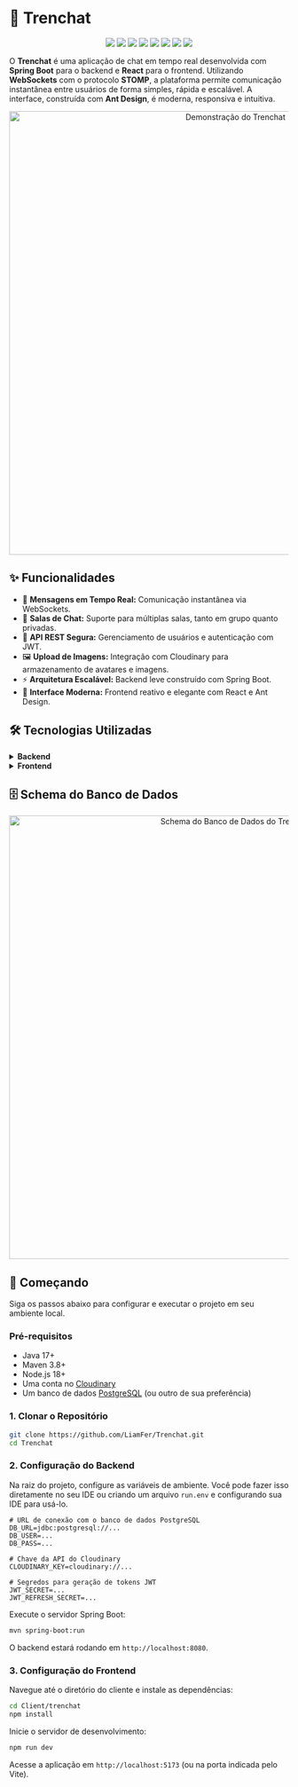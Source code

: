 # 🚆 Trenchat



<p align="center">
  <img src="https://img.shields.io/badge/Spring-6DB33F?style=for-the-badge&logo=spring&logoColor=white" />
  <img src="https://img.shields.io/badge/Java-ED8B00?style=for-the-badge&logo=openjdk&logoColor=white" />
  <img src="https://img.shields.io/badge/PostgreSQL-336791?style=for-the-badge&logo=postgresql&logoColor=white" />
  <img src="https://img.shields.io/badge/React-20232A?style=for-the-badge&logo=react&logoColor=61DAFB" />
  <img src="https://img.shields.io/badge/TypeScript-007ACC?style=for-the-badge&logo=typescript&logoColor=white" />
  <img src="https://img.shields.io/badge/Vite-646CFF?style=for-the-badge&logo=vite&logoColor=white" />
  <img src="https://img.shields.io/badge/AntDesign-0170FE?style=for-the-badge&logo=antdesign&logoColor=white" />
  <img src="https://img.shields.io/badge/WebSocket-010101?style=for-the-badge&logo=websocket&logoColor=white" />
</p>

O **Trenchat** é uma aplicação de chat em tempo real desenvolvida com **Spring Boot** para o backend e **React** para o frontend. Utilizando **WebSockets** com o protocolo **STOMP**, a plataforma permite comunicação instantânea entre usuários de forma simples, rápida e escalável. A interface, construída com **Ant Design**, é moderna, responsiva e intuitiva.

<p align="center">
  <img src="app.gif" alt="Demonstração do Trenchat" width="800"/>
</p>

## ✨ Funcionalidades

- 📡 **Mensagens em Tempo Real:** Comunicação instantânea via WebSockets.
- 💬 **Salas de Chat:** Suporte para múltiplas salas, tanto em grupo quanto privadas.
- 🔐 **API REST Segura:** Gerenciamento de usuários e autenticação com JWT.
- 🖼️ **Upload de Imagens:** Integração com Cloudinary para armazenamento de avatares e imagens.
- ⚡ **Arquitetura Escalável:** Backend leve construído com Spring Boot.
- 🎨 **Interface Moderna:** Frontend reativo e elegante com React e Ant Design.

## 🛠️ Tecnologias Utilizadas

<details>
  <summary><strong>Backend</strong></summary>
  <ul>
    <li>Java 17</li>
    <li>Spring Boot (Web, WebSocket, Security)</li>
    <li>STOMP sobre WebSocket</li>
    <li>Spring Data JPA</li>
    <li>Supabase (PostgreSQL)</li>
    <li>Cloudinary (Armazenamento de Mídia)</li>
    <li>Maven</li>
    <li>Lombok</li>
  </ul>
</details>

<details>
  <summary><strong>Frontend</strong></summary>
  <ul>
    <li>React 18</li>
    <li>TypeScript</li>
    <li>Vite</li>
    <li>Ant Design</li>
    <li>StompJS & SockJS</li>
    <li>Day.js</li>
    <li>Framer Motion</li>
  </ul>
</details>

## 🗄️ Schema do Banco de Dados

<p align="center">
   <img src="https://raw.githubusercontent.com/LiamFer/Trenchat/main/assets/schema.png" alt="Schema do Banco de Dados do Trenchat" width="800"/>
</p>


## 🚀 Começando

Siga os passos abaixo para configurar e executar o projeto em seu ambiente local.

### Pré-requisitos

- Java 17+
- Maven 3.8+
- Node.js 18+
- Uma conta no [Cloudinary](https://cloudinary.com/)
- Um banco de dados [PostgreSQL](https://supabase.com/) (ou outro de sua preferência)

### 1. Clonar o Repositório

   ```bash
   git clone https://github.com/LiamFer/Trenchat.git
   cd Trenchat
   ```

### 2. Configuração do Backend

Na raiz do projeto, configure as variáveis de ambiente. Você pode fazer isso diretamente no seu IDE ou criando um arquivo `run.env` e configurando sua IDE para usá-lo.

```properties
# URL de conexão com o banco de dados PostgreSQL
DB_URL=jdbc:postgresql://...
DB_USER=...
DB_PASS=...

# Chave da API do Cloudinary
CLOUDINARY_KEY=cloudinary://...

# Segredos para geração de tokens JWT
JWT_SECRET=...
JWT_REFRESH_SECRET=...
```

Execute o servidor Spring Boot:

```bash
mvn spring-boot:run
```
O backend estará rodando em `http://localhost:8080`.

### 3. Configuração do Frontend

Navegue até o diretório do cliente e instale as dependências:

```bash
cd Client/trenchat
npm install
```

Inicie o servidor de desenvolvimento:

```bash
npm run dev
```

Acesse a aplicação em `http://localhost:5173` (ou na porta indicada pelo Vite).
